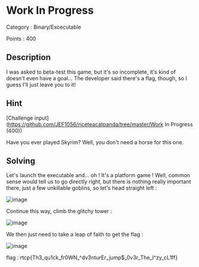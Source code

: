 # Work In Progress

Category : Binary/Excecutable

Points : 400

## Description

I was asked to beta-test this game, but it's so incomplete, it's kind of doesn't even have a goal... The developer said there's a flag, though, so I guess I'll just leave you to it!

## Hint

[Challenge input](https://github.com/JEF1056/riceteacatpanda/tree/master/Work In Progress (400))

Have you ever played Skyrim? Well, you don't need a horse for this one.

## Solving

Let's launch the executable and... oh ! It's a platform game ! Well, common sense would tell us to go directly right, but there is
nothing really important there, just a few unkillable goblins, so let's head straight left :

![image](https://user-images.githubusercontent.com/57148042/73187625-fa763b00-4121-11ea-96c0-fa5e52fb9867.png)

Continue this way, climb the glitchy tower :

![image](https://user-images.githubusercontent.com/57148042/73187718-1f6aae00-4122-11ea-836c-9f12d809b7f3.png)

We then just need to take a leap of faith to get the flag :

![image](https://user-images.githubusercontent.com/57148042/73187794-3b6e4f80-4122-11ea-966d-7c35c400dad0.png)

flag : rtcp{Th3_qu1ck_fr0WN_^dv3nturEr_jump$_0v3r_The_l^zy_cL1ff}
